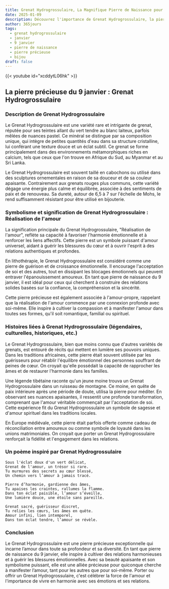 ```yaml
---
title: Grenat Hydrogrossulaire, La Magnifique Pierre de Naissance pour 9 janvier
date: 2025-01-09
description: Découvrez l'importance de Grenat Hydrogrossulaire, la pierre de naissance du 9 janvier qui symbolise Réalisation de l'amour. Laissez sa beauté et sa signification illuminer votre journée.
author: 365jours
tags:
  - grenat hydrogrossulaire
  - janvier
  - 9 janvier
  - pierre de naissance
  - pierre précieuse
  - bijou
draft: false
---
```


{{< youtube id="xcddytL06hk" >}}

## La pierre précieuse du 9 janvier : Grenat Hydrogrossulaire

### Description de Grenat Hydrogrossulaire

Le Grenat Hydrogrossulaire est une variété rare et intrigante de grenat, réputée pour ses teintes allant du vert tendre au blanc laiteux, parfois mêlées de nuances pastel. Ce minéral se distingue par sa composition unique, qui intègre de petites quantités d'eau dans sa structure cristalline, lui conférant une texture douce et un éclat subtil. Ce grenat se forme principalement dans des environnements métamorphiques riches en calcium, tels que ceux que l'on trouve en Afrique du Sud, au Myanmar et au Sri Lanka.

Le Grenat Hydrogrossulaire est souvent taillé en cabochons ou utilisé dans des sculptures ornementales en raison de sa douceur et de sa couleur apaisante. Contrairement aux grenats rouges plus communs, cette variété dégage une énergie plus calme et équilibrée, associée à des sentiments de paix et de renouveau. Sa dureté, autour de 6,5 à 7 sur l'échelle de Mohs, le rend suffisamment résistant pour être utilisé en bijouterie.

### Symbolisme et signification de Grenat Hydrogrossulaire : Réalisation de l'amour

La signification principale du Grenat Hydrogrossulaire, "Réalisation de l'amour", reflète sa capacité à favoriser l'harmonie émotionnelle et à renforcer les liens affectifs. Cette pierre est un symbole puissant d'amour universel, aidant à guérir les blessures du cœur et à ouvrir l'esprit à des relations authentiques et profondes.

En lithothérapie, le Grenat Hydrogrossulaire est considéré comme une pierre de guérison et de croissance émotionnelle. Il encourage l'acceptation de soi et des autres, tout en dissipant les blocages émotionnels qui peuvent entraver l'épanouissement amoureux. En tant que pierre de naissance du 9 janvier, il est idéal pour ceux qui cherchent à construire des relations solides basées sur la confiance, la compréhension et la sincérité.

Cette pierre précieuse est également associée à l'amour-propre, rappelant que la réalisation de l'amour commence par une connexion profonde avec soi-même. Elle inspire à cultiver la compassion et à manifester l'amour dans toutes ses formes, qu'il soit romantique, familial ou spirituel.

### Histoires liées à Grenat Hydrogrossulaire (légendaires, culturelles, historiques, etc.)

Le Grenat Hydrogrossulaire, bien que moins connu que d'autres variétés de grenats, est entouré de récits qui mettent en lumière ses pouvoirs uniques. Dans les traditions africaines, cette pierre était souvent utilisée par les guérisseurs pour rétablir l'équilibre émotionnel des personnes souffrant de peines de cœur. On croyait qu'elle possédait la capacité de rapprocher les âmes et de restaurer l'harmonie dans les familles.

Une légende tibétaine raconte qu'un jeune moine trouva un Grenat Hydrogrossulaire dans un ruisseau de montagne. Ce moine, en quête de paix intérieure après une période de doute, utilisa la pierre pour méditer. En observant ses nuances apaisantes, il ressentit une profonde transformation, comprenant que l'amour véritable commençait par l'acceptation de soi. Cette expérience fit du Grenat Hydrogrossulaire un symbole de sagesse et d'amour spirituel dans les traditions locales.

En Europe médiévale, cette pierre était parfois offerte comme cadeau de réconciliation entre amoureux ou comme symbole de loyauté dans les unions matrimoniales. On croyait que porter un Grenat Hydrogrossulaire renforçait la fidélité et l'engagement dans les relations.

### Un poème inspiré par Grenat Hydrogrossulaire

```
Sous l'éclat doux d'un vert délicat,  
Grenat de l'amour, un trésor si rare.  
Tu murmures des secrets au cœur blessé,  
Un chemin vers l’amour à jamais tracé.

Pierre d’harmonie, gardienne des âmes,  
Tu apaises les craintes, rallumes la flamme.  
Dans ton éclat paisible, l’amour s’éveille,  
Une lumière douce, une étoile sans pareille.

Grenat sacré, guérisseur discret,  
Tu relies les cœurs, les âmes en quête.  
Amour infini, lien intemporel,  
Dans ton éclat tendre, l’amour se révèle.  
```

### Conclusion

Le Grenat Hydrogrossulaire est une pierre précieuse exceptionnelle qui incarne l’amour dans toute sa profondeur et sa diversité. En tant que pierre de naissance du 9 janvier, elle inspire à cultiver des relations harmonieuses et à guérir les blessures émotionnelles. Avec sa beauté apaisante et son symbolisme puissant, elle est une alliée précieuse pour quiconque cherche à manifester l’amour, tant pour les autres que pour soi-même. Porter ou offrir un Grenat Hydrogrossulaire, c'est célébrer la force de l'amour et l'importance de vivre en harmonie avec ses émotions et ses relations.